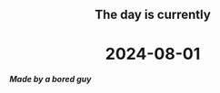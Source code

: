 <h2 align=center>The day is currently</h2>
<h1 align=center><!--TIME BEGIN-->2024-08-01<!--TIME END--></h1>
<h5>Made by a bored guy</h5>
